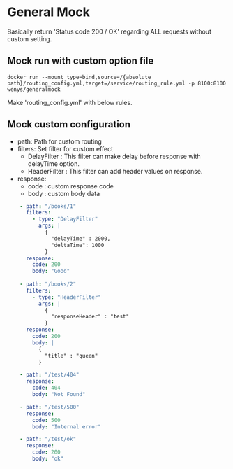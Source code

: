 # General Mock
Basically return 'Status code 200 / OK' regarding ALL requests without custom setting.

## Mock run with custom option file
```shell
docker run --mount type=bind,source=/{absolute path}/routing_config.yml,target=/service/routing_rule.yml -p 8100:8100 wenys/generalmock
```
Make 'routing_config.yml' with below rules.

## Mock custom configuration

- path: Path for custom routing
- filters: Set filter for custom effect
  - DelayFilter : This filter can make delay before response with delayTime option.
  - HeaderFilter : This filter can add header values on response.
- response:
  - code : custom response code
  - body : custom body data

```yml
    - path: "/books/1"
      filters:
        - type: "DelayFilter"
          args: |
            {
              "delayTime" : 2000,
              "deltaTime": 1000
            }
      response:
        code: 200
        body: "Good"
        
    - path: "/books/2"
      filters:
        - type: "HeaderFilter"
          args: |
            {
              "responseHeader" : "test"
            }
      response:
        code: 200
        body: |
          {
            "title" : "queen"
          }

    - path: "/test/404"
      response:
        code: 404
        body: "Not Found"

    - path: "/test/500"
      response:
        code: 500
        body: "Internal error"

    - path: "/test/ok"
      response:
        code: 200
        body: "ok"
```

